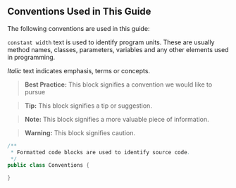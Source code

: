 ## Conventions Used in This Guide

The following conventions are used in this guide:

`constant width` text is used to identify program units. These are usually
method names, classes, parameters, variables and any other elements used
in programming.

*Italic* text indicates emphasis, terms or concepts.

> **Best Practice:** This block signifies a convention we would
  like to pursue
  
> **Tip:** This block signifies a tip or suggestion.

> **Note:** This block signifies a more valuable piece of information.

> **Warning:** This block signifies caution.

```java
/**
 * Formatted code blocks are used to identify source code.
 */
public class Conventions {

}
```
